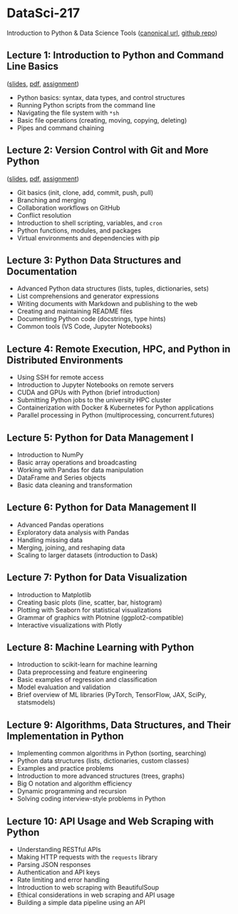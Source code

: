 # DataSci-217
Introduction to Python & Data Science Tools ([canonical url](https://ds217.badmath.org), [github repo](https://github.com/christopherseaman/datasci_217))

## Lecture 1: Introduction to Python and Command Line Basics
([slides](01), [pdf](01/index.pdf), [assignment](/assignment.html?n=01))
- Python basics: syntax, data types, and control structures
- Running Python scripts from the command line
- Navigating the file system with `*sh`
- Basic file operations (creating, moving, copying, deleting)
- Pipes and command chaining

## Lecture 2: Version Control with Git and More Python
([slides](02), [pdf](02/index.pdf), [assignment](/assignment.html?n=02))
- Git basics (init, clone, add, commit, push, pull)
- Branching and merging
- Collaboration workflows on GitHub
- Conflict resolution 
- Introduction to shell scripting, variables, and `cron`
- Python functions, modules, and packages
- Virtual environments and dependencies with pip

## Lecture 3: Python Data Structures and Documentation
- Advanced Python data structures (lists, tuples, dictionaries, sets)
- List comprehensions and generator expressions
- Writing documents with Markdown and publishing to the web
- Creating and maintaining README files
- Documenting Python code (docstrings, type hints)
- Common tools (VS Code, Jupyter Notebooks)

## Lecture 4: Remote Execution, HPC, and Python in Distributed Environments
- Using SSH for remote access
- Introduction to Jupyter Notebooks on remote servers
- CUDA and GPUs with Python (brief introduction)
- Submitting Python jobs to the university HPC cluster
- Containerization with Docker & Kubernetes for Python applications
- Parallel processing in Python (multiprocessing, concurrent.futures)

## Lecture 5: Python for Data Management I
- Introduction to NumPy
- Basic array operations and broadcasting
- Working with Pandas for data manipulation
- DataFrame and Series objects
- Basic data cleaning and transformation

## Lecture 6: Python for Data Management II
- Advanced Pandas operations
- Exploratory data analysis with Pandas
- Handling missing data
- Merging, joining, and reshaping data
- Scaling to larger datasets (introduction to Dask)

## Lecture 7: Python for Data Visualization
- Introduction to Matplotlib
- Creating basic plots (line, scatter, bar, histogram)
- Plotting with Seaborn for statistical visualizations
- Grammar of graphics with Plotnine (ggplot2-compatible)
- Interactive visualizations with Plotly

## Lecture 8: Machine Learning with Python
- Introduction to scikit-learn for machine learning
- Data preprocessing and feature engineering
- Basic examples of regression and classification
- Model evaluation and validation
- Brief overview of ML libraries (PyTorch, TensorFlow, JAX, SciPy, statsmodels)

## Lecture 9: Algorithms, Data Structures, and Their Implementation in Python
- Implementing common algorithms in Python (sorting, searching)
- Python data structures (lists, dictionaries, custom classes)
- Examples and practice problems
- Introduction to more advanced structures (trees, graphs)
- Big O notation and algorithm efficiency
- Dynamic programming and recursion
- Solving coding interview-style problems in Python

## Lecture 10: API Usage and Web Scraping with Python
- Understanding RESTful APIs
- Making HTTP requests with the `requests` library
- Parsing JSON responses
- Authentication and API keys
- Rate limiting and error handling
- Introduction to web scraping with BeautifulSoup
- Ethical considerations in web scraping and API usage
- Building a simple data pipeline using an API